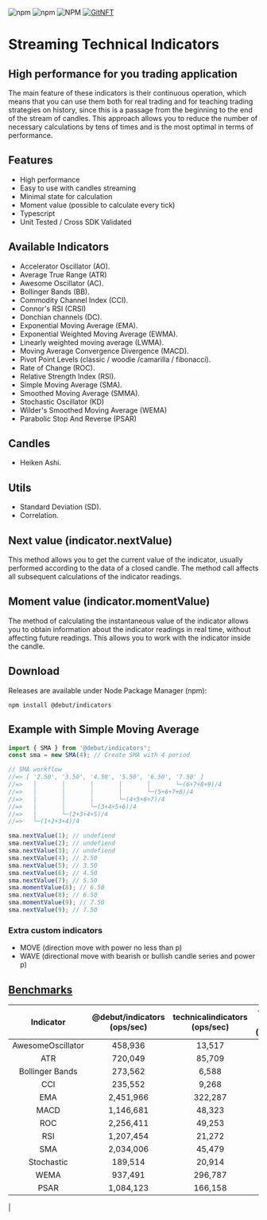 ![npm](https://img.shields.io/npm/v/@debut/indicators)
![npm](https://img.shields.io/npm/dm/@debut/indicators)
![NPM](https://img.shields.io/npm/l/@debut/indicators)
[![GitNFT](https://img.shields.io/badge/%F0%9F%94%AE-Open%20in%20GitNFT-darkviolet?style=flat)](https://gitnft.quine.sh/app/commits/list/repo/Indicators)
# Streaming Technical Indicators
## High performance for you trading application

The main feature of these indicators is their continuous operation, which means that you can use them both for real trading and for teaching trading strategies on history, since this is a passage from the beginning to the end of the stream of candles. This approach allows you to reduce the number of necessary calculations by tens of times and is the most optimal in terms of performance.

## Features
- High performance
- Easy to use with candles streaming
- Minimal state for calculation
- Moment value (possible to calculate every tick)
- Typescript
- Unit Tested / Cross SDK Validated

## Available Indicators
- Accelerator Oscillator (AO).
- Average True Range (ATR)
- Awesome Oscillator (AC).
- Bollinger Bands (BB).
- Commodity Channel Index (CCI).
- Connor's RSI (CRSI)
- Donchian channels (DC).
- Exponential Moving Average (EMA).
- Exponential Weighted Moving Average (EWMA).
- Linearly weighted moving average (LWMA).
- Moving Average Convergence Divergence (MACD).
- Pivot Point Levels (classic / woodie /camarilla / fibonacci).
- Rate of Change (ROC).
- Relative Strength Index (RSI).
- Simple Moving Average (SMA).
- Smoothed Moving Average (SMMA).
- Stochastic Oscillator (KD)
- Wilder's Smoothed Moving Average (WEMA)
- Parabolic Stop And Reverse (PSAR)

## Candles
- Heiken Ashi.

## Utils
- Standard Deviation (SD).
- Correlation.
## Next value (indicator.nextValue)
This method allows you to get the current value of the indicator, usually performed according to the data of a closed candle. The method call affects all subsequent calculations of the indicator readings.

## Moment value (indicator.momentValue)
The method of calculating the instantaneous value of the indicator allows you to obtain information about the indicator readings in real time, without affecting future readings. This allows you to work with the indicator inside the candle.

## Download

Releases are available under Node Package Manager (npm):

    npm install @debut/indicators

## Example with Simple Moving Average

```js
import { SMA } from '@debut/indicators';
const sma = new SMA(4); // Create SMA with 4 period

// SMA workflow
//=> [ '2.50', '3.50', '4.50', '5.50', '6.50', '7.50' ]
//=>   │       │       │       │       │       └─(6+7+8+9)/4
//=>   │       │       │       │       └─(5+6+7+8)/4
//=>   │       │       │       └─(4+5+6+7)/4
//=>   │       │       └─(3+4+5+6)/4
//=>   │       └─(2+3+4+5)/4
//=>   └─(1+2+3+4)/4

sma.nextValue(1); // undefiend
sma.nextValue(2); // undefiend
sma.nextValue(3); // undefiend
sma.nextValue(4); // 2.50
sma.nextValue(5); // 3.50
sma.nextValue(6); // 4.50
sma.nextValue(7); // 5.50
sma.momentValue(8); // 6.50
sma.nextValue(8); // 6.50
sma.momentValue(9); // 7.50
sma.nextValue(9); // 7.50

```
### Extra custom indicators
- MOVE (direction move with power no less than p)
- WAVE (directional move with bearish or bullish candle series and power p)

## [Benchmarks](https://github.com/follow-traders/indicators-benchmark)

|    Indicator    	|  @debut/indicators (ops/sec)  	| technicalindicators (ops/sec) 	| trading-signals (ops/sec) 	|  ta.js (ops/sec)  	|
|:---------------:	|:---------------------------------:|:---------------------------------:|:-----------------------------:|:-----------------:	|
| AwesomeOscillator |            458,936            	|             13,517             	|             732             	|         x         	|
|       ATR       	|            720,049            	|             85,709             	|            1,400             	|         x         	|
| Bollinger Bands 	|             273,562            	|              6,588             	|             62.93            	|         x         	|
|       CCI       	|             235,552            	|              9,268              	|             x             	|         x         	|
|       EMA       	|            2,451,966            	|             322,287            	|            4.90           	|      740,489      	|
|       MACD      	|            1,146,681            	|             48,323             	|             2.10             	|         x         	|
|       ROC       	|            2,256,411            	|             49,253             	|            617             	|         x         	|
|       RSI       	|            1,207,454            	|             21,272             	|            148             	|         x         	|
|       SMA       	|            2,034,006            	|             45,479             	|            1,506            	|       1,670       	|
|    Stochastic   	|             189,514            	|             20,914             	|             197             	|         x    	        |
|      WEMA     	|             937,491            	|            296,787             	|             x             	|         x    	        |
|      PSAR     	|             1,084,123            	|            166,158             	|             x             	|         x
|
